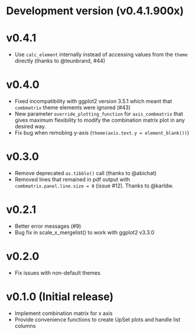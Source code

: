 
# Development version (v0.4.1.900x)

# v0.4.1

* Use `calc_element` internally instead of accessing values from the `theme` directly
(thanks to @teunbrand, #44)

# v0.4.0

* Fixed incompatibility with ggplot2 version 3.5.1 which meant that `combmatrix` theme
elements were ignored (#43)
* New parameter `override_plotting_function` for `axis_combmatrix` that gives maximum
flexibility to modify the combination matrix plot in any desired way.
* Fix bug when remobing y-axis (`theme(axis.text.y = element_blank())`)

# v0.3.0

* Remove deprecated `as.tibble()` call (thanks to @abichat)
* Removed lines that remained in pdf output with `combmatrix.panel.line.size = 0`
(issue #12). Thanks to @karldw.

# v0.2.1

* Better error messages (#9)
* Bug fix in scale_x_mergelist() to work with ggplot2 v3.3.0

# v0.2.0

* Fix issues with non-default themes


# v0.1.0 (Initial release)

* Implement combination matrix for x axis
* Provide convenience functions to create UpSet plots and handle
list columns
